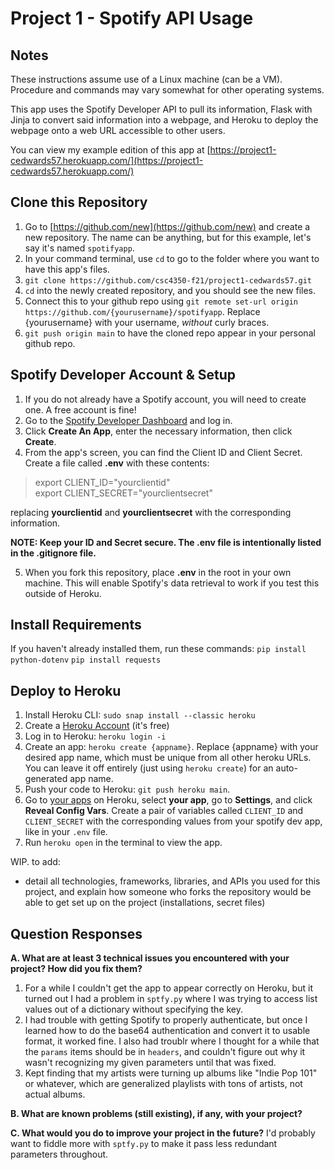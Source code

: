 # Project 1 - Spotify API Usage

## Notes

These instructions assume use of a Linux machine (can be a VM). Procedure and commands may vary somewhat for other operating systems.

This app uses the Spotify Developer API to pull its information, Flask with Jinja to convert said information into a webpage, and Heroku to deploy the webpage onto a web URL accessible to other users.

You can view my example edition of this app at [https://project1-cedwards57.herokuapp.com/](https://project1-cedwards57.herokuapp.com/)

## Clone this Repository

1. Go to [https://github.com/new](https://github.com/new) and create a new repository. The name can be anything, but for this example, let's say it's named `spotifyapp`.
2. In your command terminal, use `cd` to go to the folder where you want to have this app's files.
3. `git clone https://github.com/csc4350-f21/project1-cedwards57.git`
4. `cd` into the newly created repository, and you should see the new files.
5. Connect this to your github repo using `git remote set-url origin https://github.com/{yourusername}/spotifyapp`. Replace {yourusername} with your username, *without* curly braces.
6. `git push origin main` to have the cloned repo appear in your personal github repo.

## Spotify Developer Account & Setup
1. If you do not already have a Spotify account, you will need to create one. A free account is fine!
2. Go to the [Spotify Developer Dashboard](https://developer.spotify.com/dashboard) and log in.
3. Click **Create An App**, enter the necessary information, then click **Create**.
4. From the app's screen, you can find the Client ID and Client Secret. Create a file called **.env** with these contents:

> export CLIENT_ID="yourclientid"<br>
> export CLIENT_SECRET="yourclientsecret"

replacing **yourclientid** and **yourclientsecret** with the corresponding information.

**NOTE: Keep your ID and Secret secure. The .env file is intentionally listed in the .gitignore file.**

5. When you fork this repository, place **.env** in the root in your own machine. This will enable Spotify's data retrieval to work if you test this outside of Heroku.

## Install Requirements

If you haven't already installed them, run these commands:
`pip install python-dotenv`
`pip install requests`

## Deploy to Heroku

1. Install Heroku CLI: `sudo snap install --classic heroku`
2. Create a [Heroku Account](https://signup.heroku.com/login) (it's free)
3. Log in to Heroku: `heroku login -i`
4. Create an app: `heroku create {appname}`. Replace {appname} with your desired app name, which must be unique from all other heroku URLs. You can leave it off entirely (just using `heroku create`) for an auto-generated app name.
5. Push your code to Heroku: `git push heroku main`.
6. Go to [your apps](https://dashboard.heroku.com/apps) on Heroku, select **your app**, go to **Settings**, and click **Reveal Config Vars**. Create a pair of variables called `CLIENT_ID` and `CLIENT_SECRET` with the corresponding values from your spotify dev app, like in your `.env` file.
7. Run `heroku open` in the terminal to view the app.

WIP. to add:

- detail all technologies, frameworks, libraries, and APIs you used for this project, and explain how someone who forks the repository would be able to get set up on the project (installations, secret files)

## Question Responses

**A. What are at least 3 technical issues you encountered with your project? How did you fix them?**
1. For a while I couldn't get the app to appear correctly on Heroku, but it turned out I had a problem in `sptfy.py` where I was trying to access list values out of a dictionary without specifying the key.
2. I had trouble with getting Spotify to properly authenticate, but once I learned how to do the base64 authentication and convert it to usable format, it worked fine. I also had troublr where I thought for a while that the `params` items should be in `headers`, and couldn't figure out why it wasn't recognizing my given parameters until that was fixed.
3. Kept finding that my artists were turning up albums like "Indie Pop 101" or whatever, which are generalized playlists with tons of artists, not actual albums. 

**B. What are known problems (still existing), if any, with your project?**


**C. What would you do to improve your project in the future?**
I'd probably want to fiddle more with `sptfy.py` to make it pass less redundant parameters throughout.
